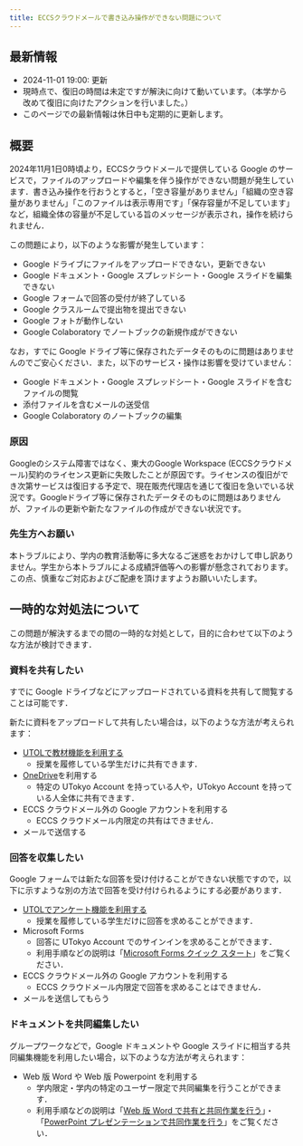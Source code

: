 ```yaml
---
title: ECCSクラウドメールで書き込み操作ができない問題について
---
```


## 最新情報

* 2024-11-01 19:00: 更新
* 現時点で、復旧の時間は未定ですが解決に向けて動いています。（本学から改めて復旧に向けたアクションを行いました。）
* このページでの最新情報は休日中も定期的に更新します。

## 概要

2024年11月1日0時頃より，ECCSクラウドメールで提供している Google のサービスで，ファイルのアップロードや編集を伴う操作ができない問題が発生しています．書き込み操作を行おうとすると，「空き容量がありません」「組織の空き容量がありません」「このファイルは表示専用です」「保存容量が不足しています」など，組織全体の容量が不足している旨のメッセージが表示され，操作を続けられません．

この問題により，以下のような影響が発生しています：

- Google ドライブにファイルをアップロードできない，更新できない
- Google ドキュメント・Google スプレッドシート・Google スライドを編集できない
- Google フォームで回答の受付が終了している
- Google クラスルームで提出物を提出できない
- Google フォトが動作しない
- Google Colaboratory でノートブックの新規作成ができない

なお，すでに Google ドライブ等に保存されたデータそのものに問題はありませんのでご安心ください．また，以下のサービス・操作は影響を受けていません：

- Google ドキュメント・Google スプレッドシート・Google スライドを含むファイルの閲覧
- 添付ファイルを含むメールの送受信
- Google Colaboratory のノートブックの編集

### 原因

Googleのシステム障害ではなく、東大のGoogle Workspace (ECCSクラウドメール)契約のライセンス更新に失敗したことが原因です。ライセンスの復旧ができ次第サービスは復旧する予定で、現在販売代理店を通じて復旧を急いでいる状況です。Googleドライブ等に保存されたデータそのものに問題はありませんが、ファイルの更新や新たなファイルの作成ができない状況です。

### 先生方へお願い

本トラブルにより、学内の教育活動等に多大なるご迷惑をおかけして申し訳ありません。学生から本トラブルによる成績評価等への影響が懸念されております。この点、慎重なご対応およびご配慮を頂けますようお願いいたします。

## 一時的な対処法について

この問題が解決するまでの間の一時的な対処として，目的に合わせて以下のような方法が検討できます．

### 資料を共有したい

すでに Google ドライブなどにアップロードされている資料を共有して閲覧することは可能です．

新たに資料をアップロードして共有したい場合は，以下のような方法が考えられます：

- [UTOLで教材機能を利用する](/utol/lecturers/materials/)
  - 授業を履修している学生だけに共有できます．
- [OneDrive](/microsoft/onedrive/)を利用する
  - 特定の UTokyo Account を持っている人や，UTokyo Account を持っている人全体に共有できます．
- ECCS クラウドメール外の Google アカウントを利用する
  - ECCS クラウドメール内限定の共有はできません．
- メールで送信する

### 回答を収集したい

Google フォームでは新たな回答を受け付けることができない状態ですので，以下に示すような別の方法で回答を受け付けられるようにする必要があります．

- [UTOLでアンケート機能を利用する](/utol/lecturers/surveys/)
  - 授業を履修している学生だけに回答を求めることができます．
- Microsoft Forms
  - 回答に UTokyo Account でのサインインを求めることができます．
  - 利用手順などの説明は「[Microsoft Forms クイック スタート](https://support.microsoft.com/ja-jp/office/620daa7a-3e03-4013-8f92-5cce86210ef6)」をご覧ください．
- ECCS クラウドメール外の Google アカウントを利用する
  - ECCS クラウドメール内限定で回答を求めることはできません．
- メールを送信してもらう

### ドキュメントを共同編集したい

グループワークなどで，Google ドキュメントや Google スライドに相当する共同編集機能を利用したい場合，以下のような方法が考えられます：

- Web 版 Word や Web 版 Powerpoint を利用する
  - 学内限定・学内の特定のユーザー限定で共同編集を行うことができます．
  - 利用手順などの説明は「[Web 版 Word で共有と共同作業を行う](https://support.microsoft.com/ja-jp/office/6576e645-fd66-4a9a-9472-0e5ad4605a1b)」・「[PowerPoint プレゼンテーションで共同作業を行う](https://support.microsoft.com/ja-jp/office/0c30ee3f-8674-4f0e-97be-89cf2892a34d)」をご覧ください．
